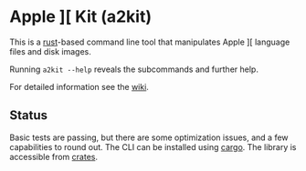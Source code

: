 # Apple ][ Kit (a2kit)

This is a [rust](https://rust-lang.org)-based command line tool that manipulates Apple ][ language files and disk images.

Running `a2kit --help` reveals the subcommands and further help.

For detailed information see the [wiki](https://github.com/dfgordon/a2kit/wiki).

## Status

Basic tests are passing, but there are some optimization issues, and a few capabilities to round out.  The CLI can be installed using [cargo](https://doc.rust-lang.org/cargo/index.html).  The library is accessible from [crates](https://crates.io/crates).
